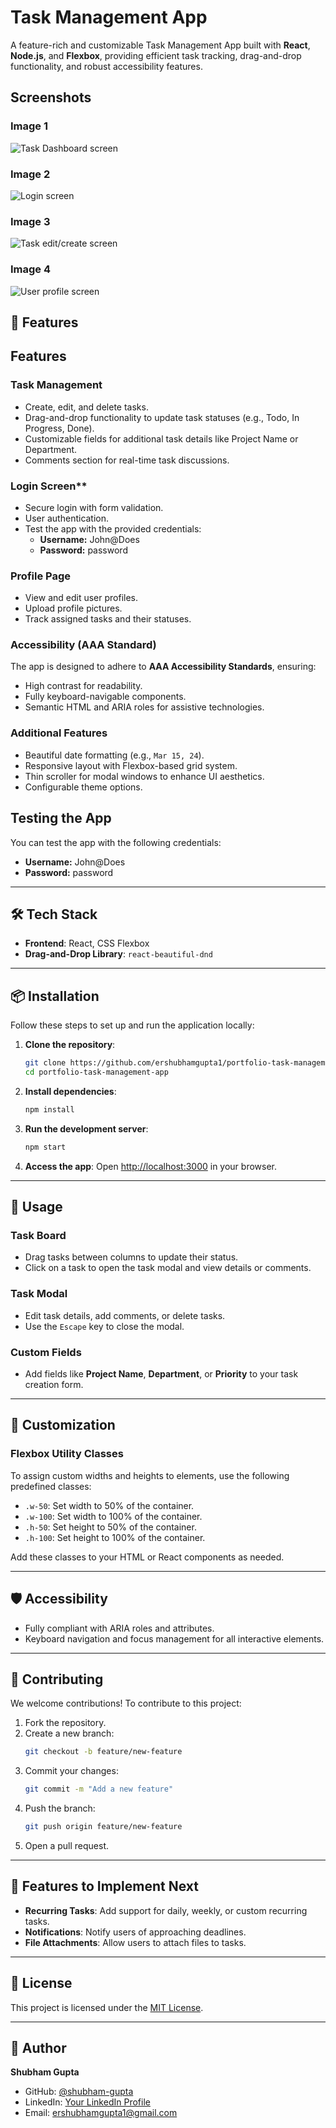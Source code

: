 
# Task Management App

A feature-rich and customizable Task Management App built with **React**, **Node.js**, and **Flexbox**, providing efficient task tracking, drag-and-drop functionality, and robust accessibility features. 


## Screenshots

### Image 1
![Task Dashboard screen](https://github.com/ershubhamgupta1/portfolio-task-management-app/blob/main/assets/task-dashboard-screen.png)

### Image 2
![Login screen](https://github.com/ershubhamgupta1/portfolio-task-management-app/blob/main/assets/login-screen.png)

### Image 3
![Task edit/create screen](https://github.com/ershubhamgupta1/portfolio-task-management-app/blob/main/assets/task-edit-screen.png)

### Image 4
![User profile screen](https://github.com/ershubhamgupta1/portfolio-task-management-app/blob/main/assets/profile-screen.png)

## 🚀 Features

## Features

### Task Management
- Create, edit, and delete tasks.
- Drag-and-drop functionality to update task statuses (e.g., Todo, In Progress, Done).
- Customizable fields for additional task details like Project Name or Department.
- Comments section for real-time task discussions.

### Login Screen**
  - Secure login with form validation.
  - User authentication.
  - Test the app with the provided credentials:
    - **Username:** John@Does  
    - **Password:** password  


### Profile Page
- View and edit user profiles.
- Upload profile pictures.
- Track assigned tasks and their statuses.

### Accessibility (AAA Standard)
The app is designed to adhere to **AAA Accessibility Standards**, ensuring:
- High contrast for readability.
- Fully keyboard-navigable components.
- Semantic HTML and ARIA roles for assistive technologies.

### Additional Features
- Beautiful date formatting (e.g., `Mar 15, 24`).
- Responsive layout with Flexbox-based grid system.
- Thin scroller for modal windows to enhance UI aesthetics.
- Configurable theme options.


## Testing the App

You can test the app with the following credentials:
- **Username:** John@Does  
- **Password:** password
---

## 🛠️ Tech Stack

- **Frontend**: React, CSS Flexbox
- **Drag-and-Drop Library**: `react-beautiful-dnd`

---

## 📦 Installation

Follow these steps to set up and run the application locally:

1. **Clone the repository**:
   ```bash
   git clone https://github.com/ershubhamgupta1/portfolio-task-management-app
   cd portfolio-task-management-app
   ```

2. **Install dependencies**:
   ```bash
   npm install
   ```


3. **Run the development server**:
   ```bash
   npm start
   ```

4. **Access the app**:
   Open [http://localhost:3000](http://localhost:3000) in your browser.

---

## 🧩 Usage

### Task Board
- Drag tasks between columns to update their status.
- Click on a task to open the task modal and view details or comments.

### Task Modal
- Edit task details, add comments, or delete tasks.
- Use the `Escape` key to close the modal.

### Custom Fields
- Add fields like **Project Name**, **Department**, or **Priority** to your task creation form.

---

## 🎨 Customization

### Flexbox Utility Classes
To assign custom widths and heights to elements, use the following predefined classes:
- `.w-50`: Set width to 50% of the container.
- `.w-100`: Set width to 100% of the container.
- `.h-50`: Set height to 50% of the container.
- `.h-100`: Set height to 100% of the container.

Add these classes to your HTML or React components as needed.

---

## 🛡️ Accessibility

- Fully compliant with ARIA roles and attributes.
- Keyboard navigation and focus management for all interactive elements.

---

## 📖 Contributing

We welcome contributions! To contribute to this project:
1. Fork the repository.
2. Create a new branch:
   ```bash
   git checkout -b feature/new-feature
   ```
3. Commit your changes:
   ```bash
   git commit -m "Add a new feature"
   ```
4. Push the branch:
   ```bash
   git push origin feature/new-feature
   ```
5. Open a pull request.

---

## 🌟 Features to Implement Next

- **Recurring Tasks**: Add support for daily, weekly, or custom recurring tasks.
- **Notifications**: Notify users of approaching deadlines.
- **File Attachments**: Allow users to attach files to tasks.

---

## 📄 License

This project is licensed under the [MIT License](LICENSE).

---

## 👤 Author  

**Shubham Gupta**  
- GitHub: [@shubham-gupta](https://github.com/ershubhamgupta1)  
- LinkedIn: [Your LinkedIn Profile](https://linkedin.com/in/shubham-mern-stack-dev)  
- Email: ershubhamgupta1@gmail.com
